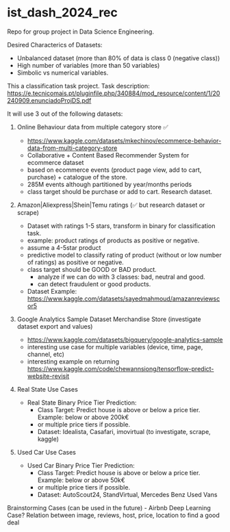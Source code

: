 # ist_dash_2024_rec
Repo for group project in Data Science Engineering.

Desired Characterics of Datasets:
- Unbalanced dataset (more than 80% of data is class 0 (negative class))
- High number of variables (more than 50 variables)
- Simbolic vs numerical variables. 

This a classification task project. 
Task description: https://e.tecnicomais.pt/pluginfile.php/340884/mod_resource/content/1/20240909.enunciadoProjDS.pdf 

It will use 3 out of the following datasets:

1. Online Behaviour data from multiple category store ✅
    - https://www.kaggle.com/datasets/mkechinov/ecommerce-behavior-data-from-multi-category-store 
    - Collaborative + Content Based Recommender System for ecommerce dataset
    - based on ecommerce events (product page view, add to cart, purchase) + catalogue of the store.
    - 285M events although partitioned by year/months periods
    - class target should be purchase or add to cart. Research dataset.


2. Amazon|Aliexpress|Shein|Temu ratings (✅ but research dataset or scrape) 
    - Dataset with ratings 1-5 stars, transform in binary for classification task. 
    - example: product ratings of products as positive or negative.
    - assume a 4-5star product
    - predictive model to classify rating of product (without or low number of ratings) as positive or negative.
    - class target should be GOOD or BAD product.
        - analyze if we can do with 3 classes: bad, neutral and good.
        - can detect fraudulent or good products.
    - Dataset Example: https://www.kaggle.com/datasets/sayedmahmoud/amazanreviewscor5

3. Google Analytics Sample Dataset Merchandise Store (investigate dataset export and values)
    - https://www.kaggle.com/datasets/bigquery/google-analytics-sample
    - interesting use case for multiple variables (device, time, page, channel, etc)
    - interesting example on returning https://www.kaggle.com/code/chewannsiong/tensorflow-predict-website-revisit

4. Real State Use Cases
    - Real State Binary Price Tier Prediction: 
        - Class Target: Predict house is above or below a price tier. Example: below or above 200k€
        - or multiple price tiers if possible. 
        - Dataset: Idealista, Casafari, imovirtual (to investigate, scrape, kaggle)

5. Used Car Use Cases
    - Used Car Binary Price Tier Prediction: 
        - Class Target: Predict house is above or below a price tier. Example: below or above 50k€
        - or multiple price tiers if possible. 
        - Dataset: AutoScout24, StandVirtual, Mercedes Benz Used Vans



Brainstorming Cases (can be used in the future)
    - Airbnb Deep Learning Case? Relation between image, reviews, host, price, location to find a good deal
